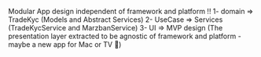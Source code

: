 Modular App design independent of framework and platform !!
1- domain => TradeKyc (Models and Abstract Services)
2- UseCase => Services (TradeKycService and MarzbanService)
3- UI => MVP design (The presentation layer extracted to be agnostic of framework and platform - maybe a new app for Mac or TV 🤷)

